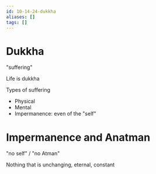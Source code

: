 ```yaml
---
id: 10-14-24-dukkha
aliases: []
tags: []
---
```


# Dukkha
"suffering"

Life is dukkha

Types of suffering
- Physical
- Mental
- Impermanence: even of the "self"

# Impermanence and Anatman
"no self" / "no Atman"

Nothing that is unchanging, eternal, constant

